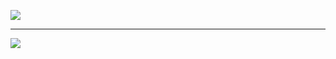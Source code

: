 

![](https://github-readme-stats.vercel.app/api/top-langs/?username=shaah1d&theme=dark&hide_border=false&include_all_commits=false&count_private=false&layout=compact)

---
[![](https://visitcount.itsvg.in/api?id=shaah1d&icon=0&color=0)](https://visitcount.itsvg.in)

<!-- Proudly created with GPRM ( https://gprm.itsvg.in ) -->
